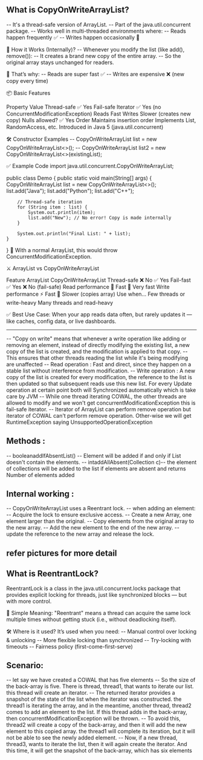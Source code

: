 ## What is CopyOnWriteArrayList?
-- It's a thread-safe version of ArrayList.
-- Part of the java.util.concurrent package.
-- Works well in multi-threaded environments where:
-- Reads happen frequently ✅
-- Writes happen occasionally 🔁

🔁 How it Works (Internally)?
-- Whenever you modify the list (like add(), remove()):
-- It creates a brand new copy of the entire array.
-- So the original array stays unchanged for readers.

📌 That’s why:
-- Reads are super fast ✅
-- Writes are expensive ❌ (new copy every time)

📦 Basic Features

Property	                    Value
Thread-safe	                    ✅ Yes
Fail-safe Iterator	            ✅ Yes (no ConcurrentModificationException)
Reads	                        Fast
Writes	                        Slower (creates new copy)
Nulls allowed?              	✅ Yes
Order	                        Maintains insertion order
Implements	                    List, RandomAccess, etc.
Introduced in	                Java 5 (java.util.concurrent)

🛠️ Constructor Examples
-- CopyOnWriteArrayList<String> list = new CopyOnWriteArrayList<>();
-- CopyOnWriteArrayList<String> list2 = new CopyOnWriteArrayList<>(existingList);

✅ Example Code
import java.util.concurrent.CopyOnWriteArrayList;

public class Demo {
public static void main(String[] args) {
CopyOnWriteArrayList<String> list = new CopyOnWriteArrayList<>();
list.add("Java");
list.add("Python");
list.add("C++");

        // Thread-safe iteration
        for (String item : list) {
            System.out.println(item);
            list.add("New"); // No error! Copy is made internally
        }

        System.out.println("Final List: " + list);
    }
}
🛑 With a normal ArrayList, this would throw ConcurrentModificationException.

⚔️ ArrayList vs CopyOnWriteArrayList


Feature                 	ArrayList	    CopyOnWriteArrayList
Thread-safe	                ❌ No	        ✅ Yes
Fail-fast	                ✅ Yes	        ❌ No (fail-safe)
Read performance	        🚀 Fast	        🚀 Very fast
Write performance       	⚡ Fast	        🐢 Slower (copies array)
Use when...	Few threads or write-heavy	Many threads and read-heavy

✅ Best Use Case:
When your app reads data often, but rarely updates it — like caches, config data, or live dashboards.


-------------------------------------------------------------------------------------------------------------
-- "Copy on write" means that whenever a write operation like adding or removing an element, instead of directly modifying 
   the existing list, a new copy of the list is created, and the modification is applied to that copy.
-- This ensures that other threads reading the list while it's being modifying are unaffected
-- Read operation : Fast and direct, since they happen on a stable list without interference from modification.
-- Write operation : A new copy of the list is created for every modification, the reference to the list is then updated
   so that subsequent reads use this new list. For every Update operation at certain point both will Synchronized automatically
   which is take care by JVM
-- While one thread iterating COWAL, the other threads are allowed to modify and we won't get concurrentModificationException
   this is fail-safe iterator.
-- Iterator of ArrayList can perform remove operation but iterator of COWAL can't perform remove operation. Other-wise we will 
   get RuntimeException saying UnsupportedOperationException


## Methods :
-- booleanaddIfAbsentList() -- Element will be added if and only if List doesn't contain the elements.
-- intaddAllAbsent(Collection c)-- the element of collections will be added to the list if elements are absent and returns Number
  of elements added

## Internal working :
-- CopyOnWriteArrayList uses a Reentrant lock.
-- when adding an element:
-- Acquire the lock to ensure exclusive access.
-- Create a new Array, one element larger than the original.
-- Copy elements from the original array to the new array.
-- Add the new element to the end of the new array.
-- update the reference to the new array and release the lock.
## refer pictures for more detail 

## What is ReentrantLock?
   ReentrantLock is a class in the java.util.concurrent.locks package that provides explicit locking for threads,
   just like synchronized blocks — but with more control.

🧠 Simple Meaning:
   "Reentrant" means a thread can acquire the same lock multiple times without getting stuck (i.e., without deadlocking itself).

🛠️ Where is it used?
   It’s used when you need:
-- Manual control over locking & unlocking
-- More flexible locking than synchronized
-- Try-locking with timeouts
-- Fairness policy (first-come-first-serve)


## Scenario:
-- let say we have created a COWAL that has five elements
-- So the size of the back-array is five. There is thread, thread1, that wants to iterate our list. this thread will create
   an iterator.
-- The returned iterator provides a snapshot of the state of the list when the iterator was constructed. the thread1 is iterating 
   the array, and in the meantime, another thread, thread2 comes to add an element to the list. If this thread adds in the
   back-array, then concurrentModificationException will be thrown.
-- To avoid this, thread2 will create a copy of the back-array, and then it will add the new element to this copied array.
   the thread1 will complete its iteration, but it will not be able to see the newly added element.
-- Now, if a new thread, thread3, wants to iterate the list, then it will again create the iterator. And this time, it
   will get the snapshot of the back-array, which has six elements